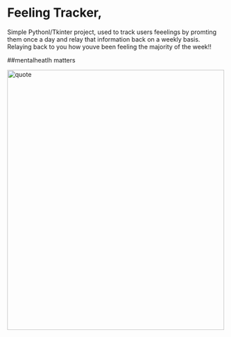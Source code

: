 # Feeling Tracker,


Simple Pythonl/Tkinter project, used to track users feeelings by promting them once a day and relay that information back on a weekly basis.
Relaying back to you how youve been feeling the majority of the week!!

##mentalheatlh matters

<img src="https://hips.hearstapps.com/hmg-prod/images/mental-health-quotes-noam-shpancer-1651243006.jpg?resize=980:*" alt="quote" width="500" height="600">
